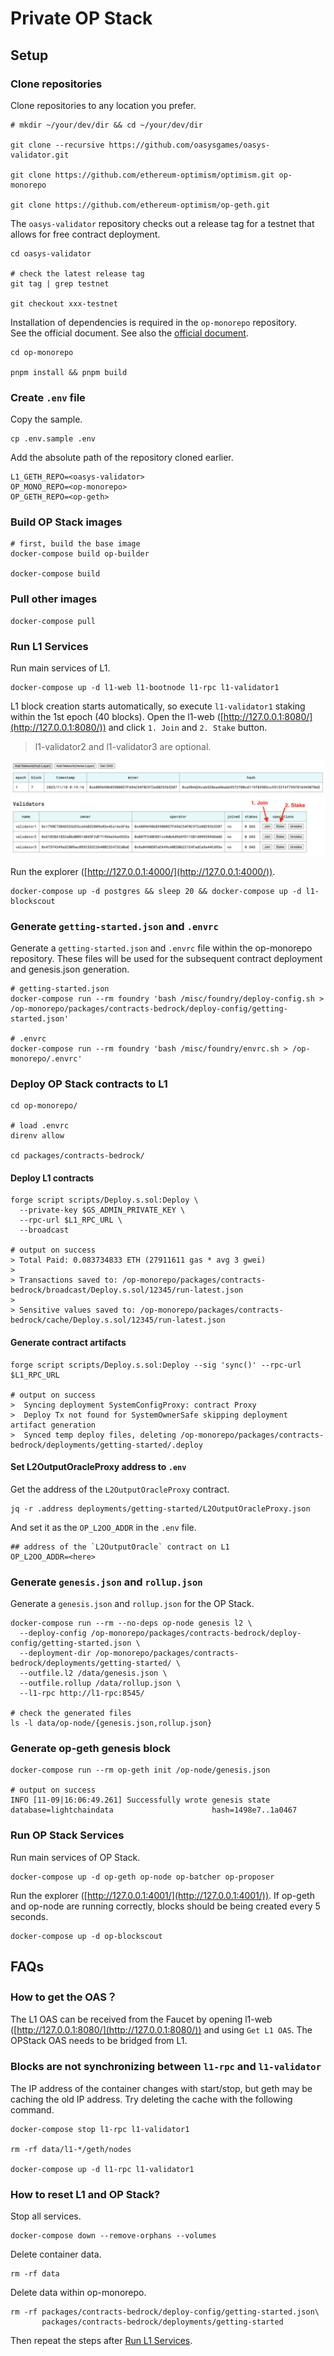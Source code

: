 # Private OP Stack

## Setup

### Clone repositories

Clone repositories to any location you prefer.

```shell
# mkdir ~/your/dev/dir && cd ~/your/dev/dir

git clone --recursive https://github.com/oasysgames/oasys-validator.git 

git clone https://github.com/ethereum-optimism/optimism.git op-monorepo

git clone https://github.com/ethereum-optimism/op-geth.git
```

The `oasys-validator` repository checks out a release tag for a testnet that allows for free contract deployment.

```shell
cd oasys-validator

# check the latest release tag
git tag | grep testnet

git checkout xxx-testnet
```

Installation of dependencies is required in the `op-monorepo` repository.  
See the official document. See also the [official document](https://stack.optimism.io/docs/build/getting-started/#build-the-optimism-monorepo).
```shell
cd op-monorepo

pnpm install && pnpm build
```

### Create `.env` file

Copy the sample.
```shell
cp .env.sample .env
```

Add the absolute path of the repository cloned earlier.
```dotenv
L1_GETH_REPO=<oasys-validator>
OP_MONO_REPO=<op-monorepo>
OP_GETH_REPO=<op-geth>
```

### Build OP Stack images

```shell
# first, build the base image
docker-compose build op-builder

docker-compose build
```

### Pull other images

```shell
docker-compose pull
```

### Run L1 Services

Run main services of L1.
```shell
docker-compose up -d l1-web l1-bootnode l1-rpc l1-validator1
```

L1 block creation starts automatically, so execute `l1-validator1` staking within the 1st epoch (40 blocks). Open the l1-web ([http://127.0.0.1:8080/](http://127.0.0.1:8080/)) and click `1. Join` and `2. Stake` button. 
> l1-validator2 and l1-validator3 are optional.

![Join & Stake](./.README/join-and-stake.jpg)

Run the explorer ([http://127.0.0.1:4000/](http://127.0.0.1:4000/)).
```shell
docker-compose up -d postgres && sleep 20 && docker-compose up -d l1-blockscout
```

### Generate `getting-started.json` and `.envrc`

Generate a `getting-started.json` and `.envrc` file within the op-monorepo repository. These files will be used for the subsequent contract deployment and genesis.json generation.

```shell
# getting-started.json
docker-compose run --rm foundry 'bash /misc/foundry/deploy-config.sh > /op-monorepo/packages/contracts-bedrock/deploy-config/getting-started.json'

# .envrc
docker-compose run --rm foundry 'bash /misc/foundry/envrc.sh > /op-monorepo/.envrc'
```

### Deploy OP Stack contracts to L1

```shell
cd op-monorepo/

# load .envrc
direnv allow

cd packages/contracts-bedrock/ 
```

#### Deploy L1 contracts

```shell
forge script scripts/Deploy.s.sol:Deploy \
  --private-key $GS_ADMIN_PRIVATE_KEY \
  --rpc-url $L1_RPC_URL \
  --broadcast

# output on success
> Total Paid: 0.083734833 ETH (27911611 gas * avg 3 gwei)
> 
> Transactions saved to: /op-monorepo/packages/contracts-bedrock/broadcast/Deploy.s.sol/12345/run-latest.json
> 
> Sensitive values saved to: /op-monorepo/packages/contracts-bedrock/cache/Deploy.s.sol/12345/run-latest.json
```

#### Generate contract artifacts

```shell
forge script scripts/Deploy.s.sol:Deploy --sig 'sync()' --rpc-url $L1_RPC_URL

# output on success
>  Syncing deployment SystemConfigProxy: contract Proxy
>  Deploy Tx not found for SystemOwnerSafe skipping deployment artifact generation
>  Synced temp deploy files, deleting /op-monorepo/packages/contracts-bedrock/deployments/getting-started/.deploy
```

#### Set L2OutputOracleProxy address to `.env`

Get the address of the `L2OutputOracleProxy` contract.
```shell
jq -r .address deployments/getting-started/L2OutputOracleProxy.json
```

And set it as the `OP_L2OO_ADDR` in the `.env` file.
```dotenv
## address of the `L2OutputOracle` contract on L1
OP_L2OO_ADDR=<here>
```

### Generate `genesis.json` and `rollup.json`

Generate a `genesis.json` and `rollup.json` for the OP Stack.

```shell
docker-compose run --rm --no-deps op-node genesis l2 \
  --deploy-config /op-monorepo/packages/contracts-bedrock/deploy-config/getting-started.json \
  --deployment-dir /op-monorepo/packages/contracts-bedrock/deployments/getting-started/ \
  --outfile.l2 /data/genesis.json \
  --outfile.rollup /data/rollup.json \
  --l1-rpc http://l1-rpc:8545/

# check the generated files
ls -l data/op-node/{genesis.json,rollup.json}
```

### Generate op-geth genesis block

```shell
docker-compose run --rm op-geth init /op-node/genesis.json

# output on success
INFO [11-09|16:06:49.261] Successfully wrote genesis state         database=lightchaindata                      hash=1498e7..1a0467
```

### Run OP Stack Services

Run main services of OP Stack.
```shell
docker-compose up -d op-geth op-node op-batcher op-proposer
```

Run the explorer ([http://127.0.0.1:4001/](http://127.0.0.1:4001/)). If op-geth and op-node are running correctly, blocks should be being created every 5 seconds.
```shell
docker-compose up -d op-blockscout
```

## FAQs

### How to get the OAS？

The L1 OAS can be received from the Faucet by opening l1-web ([http://127.0.0.1:8080/](http://127.0.0.1:8080/)) and using `Get L1 OAS`. The OPStack OAS needs to be bridged from L1.

### Blocks are not synchronizing between `l1-rpc` and `l1-validator`

The IP address of the container changes with start/stop, but geth may be caching the old IP address. Try deleting the cache with the following command.

```shell
docker-compose stop l1-rpc l1-validator1

rm -rf data/l1-*/geth/nodes 

docker-compose up -d l1-rpc l1-validator1
```

### How to reset L1 and OP Stack?

Stop all services.
```shell
docker-compose down --remove-orphans --volumes
```

Delete container data.
```shell
rm -rf data
```

Delete data within op-monorepo.
```shell
rm -rf packages/contracts-bedrock/deploy-config/getting-started.json\
       packages/contracts-bedrock/deployments/getting-started
```

Then repeat the steps after [Run L1 Services](#run-l1-services).
